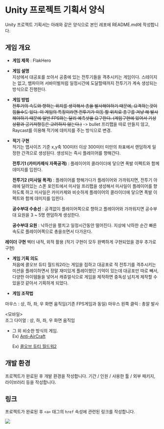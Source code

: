 # Unity 프로젝트 기획서 양식
Unity 프로젝트 기획서는 아래와 같은 양식으로
본인 레포에 README.md에 작성합니다.

## 게임 개요

- __게임 제목__ : FlakHero

- __게임 설명__  
   지상에서 대공포를 쏘아서 공중에 있는 전투기들을 격추시키는 게임이다.
   스테이지는 없고, 뱀파이어 서바이벌처럼 일정시간에 도달할때까지 전투기가 계속 생성되는 방식으로 진행한다.

 - __게임 방법__  
   ~~전투기의 속도와 향하는 위치를 생각해서 총을 발사해야하기 때문에, 요격하는것이 힘들수도 있다.
   이 게임의 특징이라면 전투기가 이동 할 위치로 총구를 겨냥 해 발사해야하기 때문에 일반 FPS와는 달리 예측샷을 요구한다. (게임구현에 있어서 기상상황과 공기저항등은 고려하지 않는다.)~~
   -> bullet 프리팹을 따로 만들지 않고, Raycast를 이용해 적기에 데미지를 주는 방식으로 변경.
   

 - __적기 구현__    
   적기는 맵사이즈 기준 x,y축 100미터 이상 300미터 미만의 좌표에서 랜덤하게 일정한 간격으로 생성된다. 생성되는 즉시 플레이어를 향해간다.

   __전투기1 (카미카제식 자폭공격)__ : 플레이어의 콜라이더에 닿으면 폭발 이펙트와 함께 데미지를 입힌다.
   
   __전투기2 (미사일 폭격)__ : 플레이어를 향해가다가 플레이어와 가까워지면, 전투기 아래에 달려있는 스폰 포인트에서 미사일 프리팹을 생성해서 미사일이 플레이어를 향하도록 하고 미사일은 카미카제와 비슷하게 플레이어의 콜라이더에 닿으면 폭발 이펙트와 함께 데미지를 입힌다.

   __공수부대 수송선__ : 공격없이 플레이어쪽으로 향하고 플레이어와 가까워지면 공수부대 요원을 3 ~ 5명 랜덤하게 생성한다. 
   
   __공수부대 요원__ : 낙하산을 펼치고 일정시간동안 떨어진다. 지상에 낙하한 순간 빠른속도로 플레이어쪽으로 총을쏘면서 다가온다. 
  
   
  __레이더 구현__
  벡터 내적, 외적 활용 (적기 구현이 모두 완벽하게 구현되었을 경우 추가로 구현)

  - __게임 기획 의도__  
   처음에 콜오브 듀티 월드워2라는 게임을 접하고 대공포로 적 전투기를 격추시키는 미션을 플레이하면서 정말 재미있게 플레이했던 기억이 있는데 대공포만 따로 빼서, 다양한 아이템들을 넣어서 캐쥬얼식으로 게임을 제작하면 중독성 넘치게 제작할 수 있을것 같아서 기획하게 되었다. 
   
  - __게임 조작법__  
 
   <PC>  
      마우스 : 상, 하, 좌, 우 화면 움직임(기존 FPS게임과 동일)
      마우스 왼쪽 클릭 : 총알 발사
  
   <모바일>  
      조그 다이얼 : 상, 하, 좌, 우 화면 움직임
   


 - 그 외 비슷한 방식의 게임.  
   Ex) [Anti-AirCraft](https://play.google.com/store/apps/details?id=com.cirepa.AntiAirCraft2)
      
   Ex) [콜오브 듀티 월드워2](https://youtu.be/N_wM0Rm1eik?t=85)

## 개발 환경
프로젝트가 완료된 후 개발 환경을 작성합니다. 기간 / 인원 / 사용한 툴 / 외부 패키지, 라이브러리 등을 작성합니다.

## 링크
프로젝트가 완료된 후 `<a>` 태그의 `href` 속성에 관련된 링크를 작성합니다.

<a href="https://www.youtube.com"><img src="https://img.shields.io/badge/Youtube-FF0000?style=for-the-badge&logo=Youtube&logoColor=white"></a>
